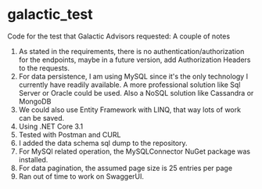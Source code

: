 # galactic_test
Code for the test that Galactic Advisors requested: A couple of notes

1. As stated in the requirements, there is no authentication/authorization for the endpoints, maybe in a future version, add Authorization Headers to the requests.
2. For data persistence, I am using MySQL since it's the only technology I currently have readily available. A more professional solution like Sql Server or Oracle could be used. 
   Also a NoSQL solution like Cassandra or MongoDB
3. We could also use Entity Framework with LINQ, that way lots of work can be saved.
4. Using .NET Core 3.1
5. Tested with Postman and CURL
6. I added the data schema sql dump to the repository.
7. For MySQl related operation, the MySQLConnector NuGet package was installed.
8. For data pagination, the assumed page size is 25 entries per page
9. Ran out of time to work on SwaggerUI.
